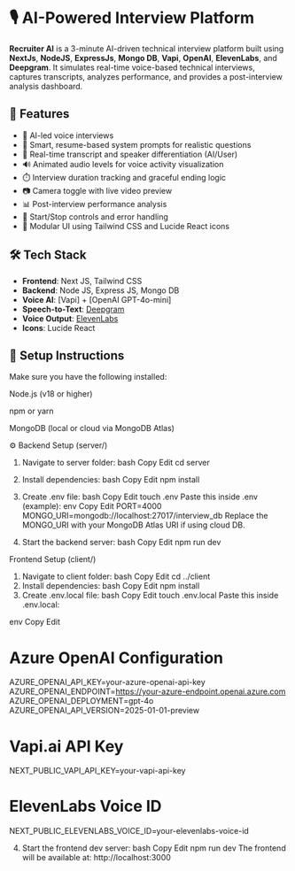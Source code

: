 # 🎙️ AI-Powered Interview Platform

**Recruiter AI** is a 3-minute AI-driven technical interview platform built using **NextJs**, **NodeJS**, **ExpressJs**, **Mongo DB**, **Vapi**, **OpenAI**, **ElevenLabs**, and **Deepgram**. It simulates real-time voice-based technical interviews, captures transcripts, analyzes performance, and provides a post-interview analysis dashboard.

## 🚀 Features

- 🎤 AI-led voice interviews
- 🧠 Smart, resume-based system prompts for realistic questions
- 📄 Real-time transcript and speaker differentiation (AI/User)
- 🔊 Animated audio levels for voice activity visualization
- ⏱️ Interview duration tracking and graceful ending logic
- 📷 Camera toggle with live video preview
- 📊 Post-interview performance analysis 
- 🔁 Start/Stop controls and error handling
- 🧪 Modular UI using Tailwind CSS and Lucide React icons

## 🛠️ Tech Stack

- **Frontend**: Next JS, Tailwind CSS
- **Backend**: Node JS, Express JS, Mongo DB
- **Voice AI**: [Vapi] + [OpenAI GPT-4o-mini]
- **Speech-to-Text**: [Deepgram](https://deepgram.com/)
- **Voice Output**: [ElevenLabs](https://www.elevenlabs.io/)
- **Icons**: Lucide React

## 🔧 Setup Instructions

Make sure you have the following installed:

Node.js (v18 or higher)

npm or yarn

MongoDB (local or cloud via MongoDB Atlas)

⚙️ Backend Setup (server/)
1. Navigate to server folder:
bash
Copy
Edit
cd server
2. Install dependencies:
bash
Copy
Edit
npm install
3. Create .env file:
bash
Copy
Edit
touch .env
Paste this inside .env (example):
env
Copy
Edit
PORT=4000
MONGO_URI=mongodb://localhost:27017/interview_db
Replace the MONGO_URI with your MongoDB Atlas URI if using cloud DB.

4. Start the backend server:
bash
Copy
Edit
npm run dev

Frontend Setup (client/)
1. Navigate to client folder:
bash
Copy
Edit
cd ../client
2. Install dependencies:
bash
Copy
Edit
npm install
3. Create .env.local file:
bash
Copy
Edit
touch .env.local
Paste this inside .env.local:

env
Copy
Edit
# Azure OpenAI Configuration
AZURE_OPENAI_API_KEY=your-azure-openai-api-key
AZURE_OPENAI_ENDPOINT=https://your-azure-endpoint.openai.azure.com
AZURE_OPENAI_DEPLOYMENT=gpt-4o
AZURE_OPENAI_API_VERSION=2025-01-01-preview

# Vapi.ai API Key
NEXT_PUBLIC_VAPI_API_KEY=your-vapi-api-key

# ElevenLabs Voice ID
NEXT_PUBLIC_ELEVENLABS_VOICE_ID=your-elevenlabs-voice-id


4. Start the frontend dev server:
bash
Copy
Edit
npm run dev
The frontend will be available at: http://localhost:3000


